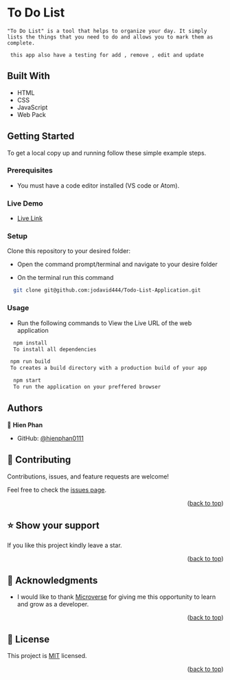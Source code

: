 # To Do List 

`"To Do List" is a tool that helps to organize your day. It simply lists the things that you need to do and allows you to mark them as complete.`

` this app also have a testing for add , remove , edit and update`

## Built With

- HTML
- CSS
- JavaScript
- Web Pack

## Getting Started

To get a local copy up and running follow these simple example steps.

### Prerequisites

- You must have a code editor installed (VS code or Atom).

### Live Demo

- [Live Link ](https://jodavid444.github.io/Todo-List-Application)

### Setup

Clone this repository to your desired folder:

- Open the command prompt/terminal and navigate to your desire folder

- On the terminal run this command


```sh
  git clone git@github.com:jodavid444/Todo-List-Application.git
```

### Usage 

- Run the following commands to View the Live URL of the web application


```sh
  npm install
  To install all dependencies
```


```sh
 npm run build 
 To creates a build directory with a production build of your app
```


```sh
  npm start
  To run the application on your preffered browser
```

## Authors

👤 **Hien Phan**

- GitHub: [@hienphan0111](https://github.com/jodavid444)



## 🤝 Contributing <a name="contributing"></a>

Contributions, issues, and feature requests are welcome!

Feel free to check the [issues page](../../issues/).

<p align="right">(<a href="#readme-top">back to top</a>)</p>

## ⭐️ Show your support <a name="support"></a>

If you like this project kindly leave a star.

<p align="right">(<a href="#readme-top">back to top</a>)</p>

## 🙏 Acknowledgments <a name="acknowledgements"></a>

- I would like to thank [Microverse](https://www.microverse.org/) for giving me this opportunity to learn and grow as a developer.

<p align="right">(<a href="#readme-top">back to top</a>)</p>

## 📝 License <a name="license"></a>

This project is [MIT](./LICENSE) licensed.

<p align="right">(<a href="#readme-top">back to top</a>)</p>
